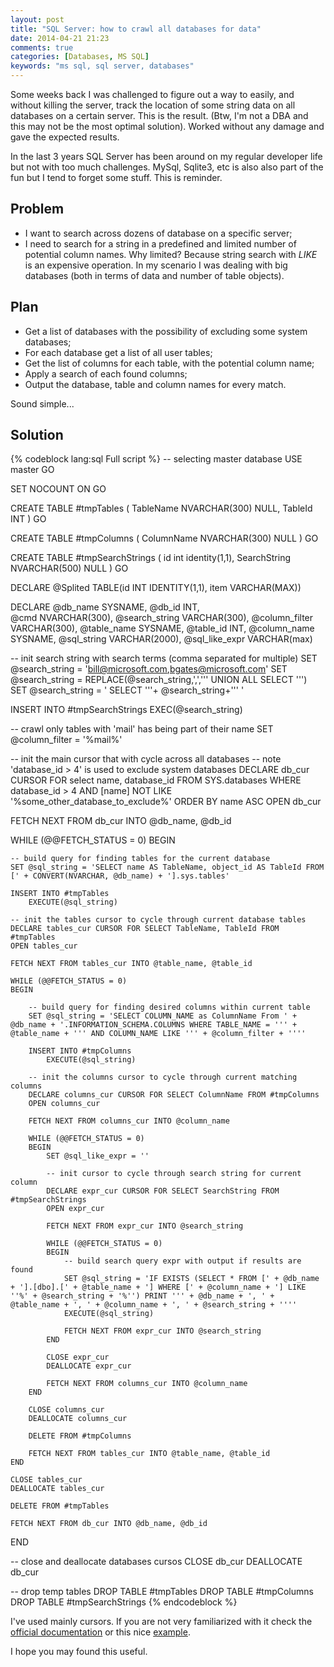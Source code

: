 ```yaml
---
layout: post
title: "SQL Server: how to crawl all databases for data"
date: 2014-04-21 21:23
comments: true
categories: [Databases, MS SQL]
keywords: "ms sql, sql server, databases"
---
```

Some weeks back I was challenged to figure out a way to easily, and without killing the server, track the location of some string data on all databases on a certain server. This is the result. (Btw, I'm not a DBA and this may not be the most optimal solution). Worked without any damage and gave the expected results.

In the last 3 years SQL Server has been around on my regular developer life but not with too much challenges. MySql, Sqlite3, etc is also also part of the fun but I tend to forget some stuff. This is reminder.
<!--more-->

## Problem

- I want to search across dozens of database on a specific server;
- I need to search for a string in a predefined and limited number of potential column names. Why limited? Because string search with _LIKE_ is an expensive operation. In my scenario I was dealing with big databases (both in terms of data and number of table objects).

## Plan

- Get a list of databases with the possibility of excluding some system databases;
- For each database get a list of all user tables;
- Get the list of columns for each table, with the potential column name;
- Apply a search of each found columns;
- Output the database, table and column names for every match.

Sound simple...

## Solution

{% codeblock lang:sql Full script %}
-- selecting master database
USE master
GO

SET NOCOUNT ON
GO

CREATE TABLE #tmpTables (
    TableName NVARCHAR(300) NULL,
    TableId       INT
)
GO

CREATE TABLE #tmpColumns (
    ColumnName NVARCHAR(300) NULL
)
GO

CREATE TABLE #tmpSearchStrings (
    id int identity(1,1),
    SearchString NVARCHAR(500) NULL
)
GO

DECLARE @Splited TABLE(id INT IDENTITY(1,1), item VARCHAR(MAX))

DECLARE
    @db_name        SYSNAME,
    @db_id          INT,   
    @cmd            NVARCHAR(300),
    @search_string  VARCHAR(300),
    @column_filter  VARCHAR(300),
    @table_name     SYSNAME,
    @table_id       INT,
    @column_name    SYSNAME,
    @sql_string     VARCHAR(2000),
    @sql_like_expr  VARCHAR(max)

-- init search string with search terms (comma separated for multiple)
SET @search_string = 'bill@microsoft.com,bgates@microsoft.com'
SET @search_string = REPLACE(@search_string,',',''' UNION ALL SELECT ''')
SET @search_string = ' SELECT  '''+ @search_string+'''  ' 

INSERT INTO #tmpSearchStrings
EXEC(@search_string)

-- crawl only tables with 'mail' has being part of their name
SET @column_filter = '%mail%'

-- init the main cursor that with cycle across all databases
-- note 'database_id > 4' is used to exclude system databases
DECLARE db_cur CURSOR FOR select name, database_id FROM SYS.databases WHERE database_id > 4 AND [name] NOT LIKE '%some_other_database_to_exclude%' ORDER BY name ASC
OPEN db_cur

FETCH NEXT FROM db_cur INTO @db_name, @db_id

WHILE (@@FETCH_STATUS = 0)
BEGIN   
            
    -- build query for finding tables for the current database
    SET @sql_string = 'SELECT name AS TableName, object_id AS TableId FROM [' + CONVERT(NVARCHAR, @db_name) + '].sys.tables'

    INSERT INTO #tmpTables
        EXECUTE(@sql_string) 
    
    -- init the tables cursor to cycle through current database tables
    DECLARE tables_cur CURSOR FOR SELECT TableName, TableId FROM #tmpTables
    OPEN tables_cur

    FETCH NEXT FROM tables_cur INTO @table_name, @table_id

    WHILE (@@FETCH_STATUS = 0)
    BEGIN           
    
        -- build query for finding desired columns within current table
        SET @sql_string = 'SELECT COLUMN_NAME as ColumnName From ' + @db_name + '.INFORMATION_SCHEMA.COLUMNS WHERE TABLE_NAME = ''' + @table_name + ''' AND COLUMN_NAME LIKE ''' + @column_filter + ''''
        
        INSERT INTO #tmpColumns
            EXECUTE(@sql_string) 

        -- init the columns cursor to cycle through current matching columns
        DECLARE columns_cur CURSOR FOR SELECT ColumnName FROM #tmpColumns
        OPEN columns_cur

        FETCH NEXT FROM columns_cur INTO @column_name

        WHILE (@@FETCH_STATUS = 0)
        BEGIN                                               
            SET @sql_like_expr = ''

            -- init cursor to cycle through search string for current column
            DECLARE expr_cur CURSOR FOR SELECT SearchString FROM #tmpSearchStrings
            OPEN expr_cur

            FETCH NEXT FROM expr_cur INTO @search_string

            WHILE (@@FETCH_STATUS = 0)
            BEGIN   
                -- build search query expr with output if results are found
                SET @sql_string = 'IF EXISTS (SELECT * FROM [' + @db_name + '].[dbo].[' + @table_name + '] WHERE [' + @column_name + '] LIKE ''%' + @search_string + '%'') PRINT ''' + @db_name + ', ' + @table_name + ', ' + @column_name + ', ' + @search_string + ''''
                EXECUTE(@sql_string)
                                
                FETCH NEXT FROM expr_cur INTO @search_string
            END

            CLOSE expr_cur
            DEALLOCATE expr_cur                 

            FETCH NEXT FROM columns_cur INTO @column_name
        END

        CLOSE columns_cur
        DEALLOCATE columns_cur

        DELETE FROM #tmpColumns
        
        FETCH NEXT FROM tables_cur INTO @table_name, @table_id
    END
    
    CLOSE tables_cur
    DEALLOCATE tables_cur

    DELETE FROM #tmpTables

    FETCH NEXT FROM db_cur INTO @db_name, @db_id
END

-- close and deallocate databases cursos
CLOSE db_cur
DEALLOCATE db_cur

-- drop temp tables
DROP TABLE #tmpTables
DROP TABLE #tmpColumns
DROP TABLE #tmpSearchStrings
{% endcodeblock  %}

I've used mainly cursors. If you are not very familiarized with it check the [official documentation](http://technet.microsoft.com/en-us/library/ms180169.aspx) or this nice [example](http://www.mssqltips.com/sqlservertip/1599/sql-server-cursor-example/).

I hope you may found this useful.
